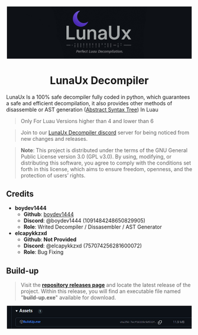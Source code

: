 <p align="center">
  <img src="./img/lunaux-banner.jpg" alt="LunaUx Decompiler Banner" width="500px" height=auto>
</p>
<h1 align="center">LunaUx Decompiler</h1>

LunaUx Is a 100% safe decompiler fully coded in python, which guarantees a safe and efficient decompilation, it also provides other methods of disassemble or AST generation ([Abstract Syntax Tree](https://en.wikipedia.org/wiki/Abstract_syntax_tree)) In Luau

> Only For Luau Versions higher than 4 and lower than 6

> Join to our [LunaUx Decompiler discord](https://discord.gg/2mJUD4XDDT) server for being noticed from new changes and releases.

> **Note**: This project is distributed under the terms of the GNU General Public License version 3.0 (GPL v3.0). By using, modifying, or distributing this software, you agree to comply with the conditions set forth in this license, which aims to ensure freedom, openness, and the protection of users’ rights.

## Credits
- **boydev1444**
  - **Github**: [boydev1444](https://github.com/boydev-1444)
  - **Discord**: @boydev1444 (1091484248650829905)
  - **Role**: Writed Decompiler / Dissasembler / AST Generator
- **elcapykkzxd**
  - **Github**: **Not Provided**
  - **Discord**: @elcapykkzxd (757074256281600072)
  - **Role**: Bug Fixing

## Build-up

> Visit the [**repository releases page**](https://github.com/boydev-1444/LunaUx-Decompiler/releases) and locate the latest release of the project. Within this release, you will find an executable file named "**build-up.exe**" available for download.
<p align="center">
  <img src="./img/build-upimg.png" alt="BuildUpExecutable" width="500px" height=auto>
</p>
